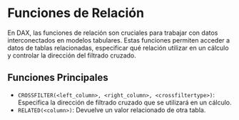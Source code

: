 # Funciones de Relación

En DAX, las funciones de relación son cruciales para trabajar con datos interconectados en modelos tabulares. Estas funciones permiten acceder a datos de tablas relacionadas, especificar qué relación utilizar en un cálculo y controlar la dirección del filtrado cruzado.

## Funciones Principales

- `CROSSFILTER(<left_column>, <right_column>, <crossfiltertype>)`: Especifica la dirección de filtrado cruzado que se utilizará en un cálculo.
- `RELATED(<column>)`: Devuelve un valor relacionado de otra tabla.
